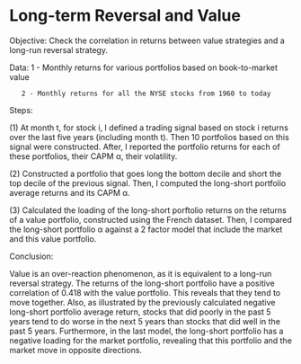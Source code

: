 # Long-term Reversal and Value

 Objective: Check the correlation in returns between value strategies and a long-run reversal strategy.
 
 Data: 1 - Monthly returns for various portfolios based on book-to-market value
       
       2 - Monthly returns for all the NYSE stocks from 1960 to today
       

Steps:

(1) At month t, for stock i, I defined a trading signal based on stock i returns over the last five years (including month t). Then 10 portfolios based on this signal were constructed. After, I reported the portfolio returns for each of these portfolios, their CAPM α, their volatility.

(2) Constructed a portfolio that goes long the bottom decile and short the top decile of the previous signal. Then, I computed the long-short portfolio average returns and its CAPM α. 

(3) Calculated the loading of the long-short porftolio returns on the returns of a value portfolio, constructed using the French dataset. Then, I compared the long-short portfolio α against a 2 factor model that include the market and this value portfolio.

Conclusion:
 
Value is an over-reaction phenomenon, as it is equivalent to a long-run reversal strategy. The returns of the long-short portfolio have a positive correlation of 0.418 with the value portfolio. This reveals that they tend to move together. Also, as illustrated by the previously calculated negative long-short portfolio average return, stocks that did poorly in the past 5 years tend to do worse in the next 5 years than stocks that did well in the past 5 years. Furthermore, in the last model, the long-short portfolio has a negative loading for the market portfolio, revealing that this portfolio and the market move in opposite directions.
